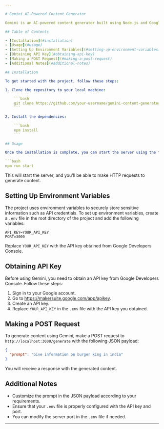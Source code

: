 ```yaml
---

# Gemini AI-Powered Content Generator

Gemini is an AI-powered content generator built using Node.js and Google's Generative AI. It allows you to generate content by providing prompts through HTTP requests.

## Table of Contents

- [Installation](#installation)
- [Usage](#usage)
- [Setting Up Environment Variables](#setting-up-environment-variables)
- [Obtaining API Key](#obtaining-api-key)
- [Making a POST Request](#making-a-post-request)
- [Additional Notes](#additional-notes)

## Installation

To get started with the project, follow these steps:

1. Clone the repository to your local machine:

    ```bash
    git clone https://github.com/your-username/gemini-content-generator.git
    ```

2. Install the dependencies:

    ```bash
    npm install
    ```

## Usage

Once the installation is complete, you can start the server using the following command:

```bash
npm run start
```

This will start the server, and you'll be able to make HTTP requests to generate content.

## Setting Up Environment Variables

The project uses environment variables to securely store sensitive information such as API credentials. To set up environment variables, create a `.env` file in the root directory of the project and add the following variables:

```plaintext
API_KEY=YOUR_API_KEY
PORT=3000
```

Replace `YOUR_API_KEY` with the API key obtained from Google Developers Console.

## Obtaining API Key

Before using Gemini, you need to obtain an API key from Google Developers Console. Follow these steps:

1. Sign in to your Google account.
2. Go to https://makersuite.google.com/app/apikey.
3. Create an API key.
4. Replace `YOUR_API_KEY` in the `.env` file with the API key you obtained.

## Making a POST Request

To generate content using Gemini, make a POST request to `http://localhost:3000/generate` with the following JSON payload:

```json
{
  "prompt": "Give information on burger king in india"
}
```

You will receive a response with the generated content.

## Additional Notes

- Customize the prompt in the JSON payload according to your requirements.
- Ensure that your `.env` file is properly configured with the API key and port.
- You can modify the server port in the `.env` file if needed.

---
```

